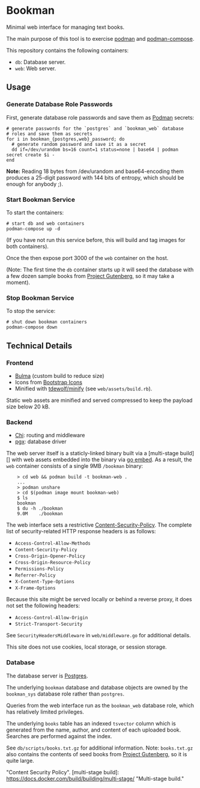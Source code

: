 # Bookman

Minimal web interface for managing text books.

The main purpose of this tool is to exercise [podman][] and
[podman-compose][].

This repository contains the following containers:

* `db`: Database server.
* `web`: Web server.

## Usage

### Generate Database Role Passwords

First, generate database role passwords and save them as [Podman][] secrets:

    # generate passwords for the `postgres` and `bookman_web` database
    # roles and save them as secrets
    for i in bookman_{postgres,web}_password; do
      # generate random password and save it as a secret
      dd if=/dev/urandom bs=16 count=1 status=none | base64 | podman secret create $i -
    end

**Note:** Reading 18 bytes from /dev/urandom and base64-encoding them
produces a 25-digit password with 144 bits of entropy, which should be
enough for anybody ;).

### Start Bookman Service

To start the containers:

    # start db and web containers
    podman-compose up -d

(If you have not run this service before, this will build and tag images
for both containers).

Once the then expose port 3000 of the `web`
container on the host.

(Note: The first time the `db` container starts up it will seed the
database with a few dozen sample books from [Project Gutenberg][], so it
may take a moment).

### Stop Bookman Service

To stop the service:

    # shut down bookman containers
    podman-compose down

## Technical Details

### Frontend

* [Bulma][] (custom build to reduce size)
* Icons from [Bootstrap Icons][]
* Minified with [tdewolf/minify][] (see `web/assets/build.rb`).

Static web assets are minified and served compressed to keep the payload size
below 20 kB.

### Backend

* [Chi][]: routing and middleware
* [pgx][]: database driver

The web server itself is a staticly-linked binary built via a [multi-stage
build][] with web assets embedded into the binary via [go embed][].  As a
result, the `web` container consists of a single 9MB `/bookman` binary:

		> cd web && podman build -t bookman-web .
		...
		> podman unshare
		> cd $(podman image mount bookman-web)
		$ ls
		bookman
		$ du -h ./bookman
		9.0M	./bookman

The web interface sets a restrictive [Content-Security-Policy][csp].  The
complete list of security-related HTTP response headers is as follows:

* `Access-Control-Allow-Methods`
* `Content-Security-Policy`
* `Cross-Origin-Opener-Policy`
* `Cross-Origin-Resource-Policy`
* `Permissions-Policy`
* `Referrer-Policy`
* `X-Content-Type-Options`
* `X-Frame-Options`

Because this site might be served locally or behind a reverse proxy,
it does not set the following headers:

* `Access-Control-Allow-Origin`
* `Strict-Transport-Security`

See `SecurityHeadersMiddleware` in `web/middleware.go` for additional
details.

This site does not use cookies, local storage, or session storage.

### Database

The database server is [Postgres][].

The underlying `bookman` database and database objects are owned by the
`bookman_sys` database role rather than `postgres`.

Queries from the web interface run as the `bookman_web` database role,
which has relatively limited privileges.

The underlying `books` table has an indexed `tsvector` column which is
generated from the name, author, and content of each uploaded book.
Searches are performed against the index.

See `db/scripts/books.txt.gz` for additional information.  Note:
`books.txt.gz` also contains the contents of seed books from [Project
Gutenberg][], so it is quite large.

[podman]: https://podman.io/
  "Docker-compatible container engine."
[podman-compose]: https://github.com/containers/podman-compose
  "Podman-compatible clone of Docker Compose."
[project gutenberg]: https://www.gutenberg.org/
  "Library of free eBooks."
[bulma]: https://bulma.io/
  "Bulma CSS framework"
[bootstrap icons]: https://icons.getbootstrap.com/
  "Bootstrap icons"
[tdewolf/minify]: https://github.com/tdewolff/minify
  "Go minification library and command-line utility."
[go embed]: https://pkg.go.dev/embed
  "Embed files in Go binaries at build time."
[chi]: https://go-chi.io/
  "Lightweight router for building Go services."
[pgx]: https://github.com/jackc/pgx
  "Pure Go Postgres database driver."
[postgres]: https://www.postgresql.org/
  "Postgres database server."
[fts]: https://www.postgresql.org/docs/current/textsearch-intro.html
  "Full Text Search (FTS)"
[csp]: https://developer.mozilla.org/en-US/docs/Web/HTTP/CSP
  "Content Security Policy".
[multi-stage build]: https://docs.docker.com/build/building/multi-stage/
  "Multi-stage build."
